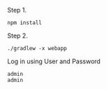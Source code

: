 Step 1.

```
npm install
```

Step 2.

```
./gradlew -x webapp
```

Log in using User and Password

```
admin
admin
```
